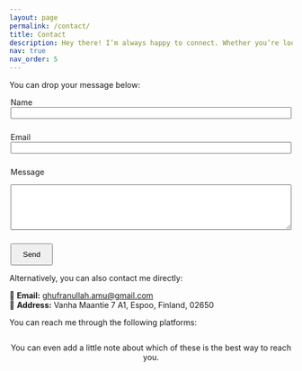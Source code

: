 ```yaml
---
layout: page
permalink: /contact/
title: Contact
description: Hey there! I’m always happy to connect. Whether you’re looking for help with research, have some questions about my work, or just want to chat about potential collaborations, I’d love to hear from you. Feel free to reach out using the form below, or you can contact me through any of the methods listed. 
nav: true
nav_order: 5
---
```


You can drop your message below:

<form action="https://formspree.io/f/meokwyqj" method="POST" style="max-width: 500px; margin: 0 auto;">
  <label for="name">Name</label><br />
  <input type="text" name="name" id="name" required style="width: 100%; margin-bottom: 10px;" />

  <label for="email">Email</label><br />
  <input type="email" name="_replyto" id="email" required style="width: 100%; margin-bottom: 10px;" />

  <label for="message">Message</label><br />
  <textarea name="message" id="message" rows="5" required style="width: 100%; margin-bottom: 10px;"></textarea>

  <button type="submit" style="padding: 10px 20px;">Send</button>
</form>

Alternatively, you can also contact me directly:

📧 **Email:** [ghufranullah.amu@gmail.com](mailto:ghufranullah.amu@gmail.com)  
📍 **Address:**  Vanha Maantie 7 A1, Espoo, Finland, 02650


<p> You can reach me through the following platforms:</p>

<div style="display: flex; justify-content: center; align-items: center; gap: 25px; margin-bottom: 10px;">
  <a href="mailto:ghufranullah.amu@gmail.com" target="_blank">
    <i class="fas fa-envelope" style="font-size: 60px;"></i>
  </a>
  <a href="https://github.com/ghufranullah" target="_blank">
    <i class="fab fa-github" style="font-size: 60px;"></i>
  </a>
  <a href="https://linkedin.com/in/ghufranullah" target="_blank">
    <i class="fab fa-linkedin" style="font-size: 60px;"></i>
  </a>
  <a href="https://scholar.google.com/citations?user=YOUR_ID" target="_blank">
  <i class="fas fa-graduation-cap" style="font-size: 40px;"></i>
</a>
  <a href="https://wa.me/358404485720" target="_blank">
    <i class="fab fa-whatsapp" style="font-size: 60px;"></i>
  </a>
</div>


<p style="text-align: center;">
  You can even add a little note about which of these is the best way to reach you.
</p>

